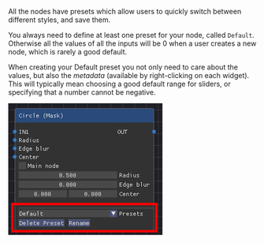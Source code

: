 
All the nodes have presets which allow users to quickly switch between different styles, and save them.

You always need to define at least one preset for your node, called `Default`. Otherwise all the values of all the inputs will be 0 when a user creates a new node, which is rarely a good default.

When creating your Default preset you not only need to care about the values, but also the *metadata* (available by right-clicking on each widget). This will typically mean choosing a good default range for sliders, or specifying that a number cannot be negative.

![Default preset](img/default-preset.png)